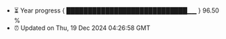 - ⏳ Year progress { ████████████████████████████▁▁ } 96.50 %
- ⏰ Updated on Thu, 19 Dec 2024 04:26:58 GMT

